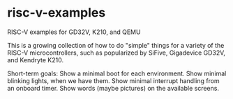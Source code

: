 # risc-v-examples
RISC-V examples for GD32V, K210, and QEMU

This is a growing collection of how to do "simple" things for a variety of the RISC-V microcontrollers, such
as popularized by SiFive, Gigadevice GD32V, and Kendryte K210.

Short-term goals:
Show a minimal boot for each environment.
Show minimal blinking lights, when we have them.
Show minimal interrupt handling from an onboard timer.
Show words (maybe pictures) on the available screens.
